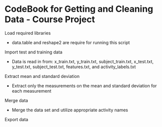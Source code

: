 # CodeBook for Getting and Cleaning Data - Course Project
Load required libraries  
- data.table and reshape2 are require for running this script

Import test and training data
- Data is read in from: x_train.txt, y_train.txt, subject_train.txt, x_test.txt, y_test.txt, subject_test.txt, features.txt, and activity_labels.txt

Extract mean and standard deviation
- Extract only the measurements on the mean and standard deviation for each measurement

Merge data
- Merge the data set and utilize appropriate activity names

Export data
